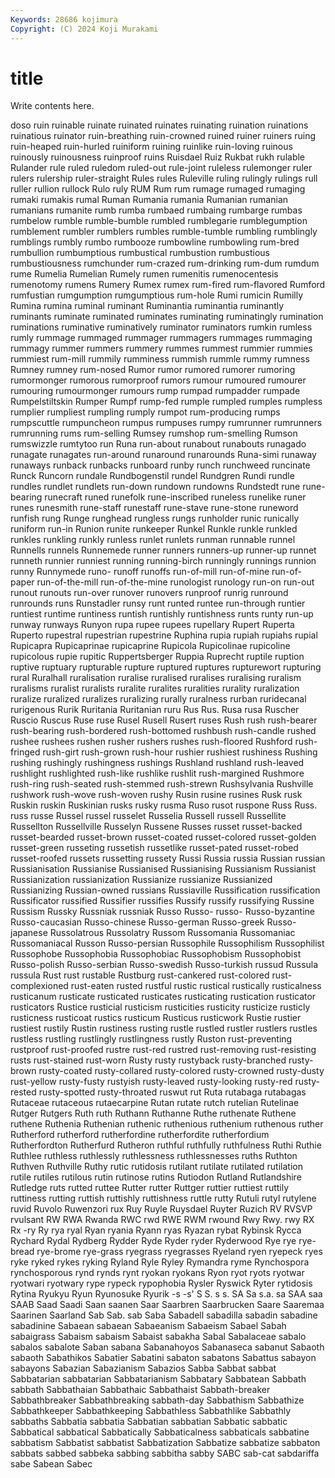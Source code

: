 ```yaml
---
Keywords: 28686 kojimura
Copyright: (C) 2024 Koji Murakami
---
```


# title

Write contents here.



doso ruin
ruinable ruinate ruinated ruinates ruinating ruination ruinations ruinatious ruinator ruin-breathing
ruin-crowned ruined ruiner ruiners ruing ruin-heaped ruin-hurled ruiniform ruining ruinlike
ruin-loving ruinous ruinously ruinousness ruinproof ruins Ruisdael Ruiz Rukbat rukh
rulable Rulander rule ruled ruledom ruled-out rule-joint ruleless rulemonger ruler
rulers rulership ruler-straight Rules rules Ruleville ruling rulingly rulings rull
ruller rullion rullock Rulo ruly RUM Rum rum rumage rumaged
rumaging rumaki rumakis rumal Ruman Rumania rumania Rumanian rumanian rumanians
rumanite rumb rumba rumbaed rumbaing rumbarge rumbas rumbelow rumble rumble-bumble
rumbled rumblegarie rumblegumption rumblement rumbler rumblers rumbles rumble-tumble rumbling rumblingly
rumblings rumbly rumbo rumbooze rumbowline rumbowling rum-bred rumbullion rumbumptious rumbustical
rumbustion rumbustious rumbustiousness rumchunder rum-crazed rum-drinking rum-dum rumdum rume Rumelia
Rumelian Rumely rumen rumenitis rumenocentesis rumenotomy rumens Rumery Rumex rumex
rum-fired rum-flavored Rumford rumfustian rumgumption rumgumptious rum-hole Rumi rumicin Rumilly
Rumina rumina ruminal ruminant Ruminantia ruminantia ruminantly ruminants ruminate ruminated
ruminates ruminating ruminatingly rumination ruminations ruminative ruminatively ruminator ruminators rumkin
rumless rumly rummage rummaged rummager rummagers rummages rummaging rummagy rummer
rummers rummery rummes rummest rummier rummies rummiest rum-mill rummily rumminess
rummish rummle rummy rumness Rumney rumney rum-nosed Rumor rumor rumored
rumorer rumoring rumormonger rumorous rumorproof rumors rumour rumoured rumourer rumouring
rumourmonger rumours rump rumpad rumpadder rumpade Rumpelstiltskin Rumper Rumpf rump-fed
rumple rumpled rumples rumpless rumplier rumpliest rumpling rumply rumpot rum-producing
rumps rumpscuttle rumpuncheon rumpus rumpuses rumpy rumrunner rumrunners rumrunning rums
rum-selling Rumsey rumshop rum-smelling Rumson rumswizzle rumtytoo run Runa run-about
runabout runabouts runagado runagate runagates run-around runaround runarounds Runa-simi runaway
runaways runback runbacks runboard runby runch runchweed runcinate Runck Runcorn
rundale Rundbogenstil rundel Rundgren Rundi rundle rundles rundlet rundlets run-down
rundown rundowns Rundstedt rune rune-bearing runecraft runed runefolk rune-inscribed runeless
runelike runer runes runesmith rune-staff runestaff rune-stave rune-stone runeword runfish
rung Runge runghead rungless rungs runholder runic runically runiform run-in
Runion runite runkeeper Runkel Runkle runkle runkled runkles runkling runkly
runless runlet runlets runman runnable runnel Runnells runnels Runnemede runner
runners runners-up runner-up runnet runneth runnier runniest running running-birch runningly
runnings runnion runny Runnymede runo- runoff runoffs run-of-mill run-of-mine run-of-paper
run-of-the-mill run-of-the-mine runologist runology run-on run-out runout runouts run-over runover
runovers runproof runrig runround runrounds runs Runstadler runsy runt runted
runtee run-through runtier runtiest runtime runtiness runtish runtishly runtishness runts
runty run-up runway runways Runyon rupa rupee rupees rupellary Rupert
Ruperta Ruperto rupestral rupestrian rupestrine Ruphina rupia rupiah rupiahs rupial
Rupicapra Rupicaprinae rupicaprine Rupicola Rupicolinae rupicoline rupicolous rupie rupitic Ruppertsberger
Ruppia Ruprecht ruptile ruption ruptive ruptuary rupturable rupture ruptured ruptures
rupturewort rupturing rural Ruralhall ruralisation ruralise ruralised ruralises ruralising ruralism
ruralisms ruralist ruralists ruralite ruralites ruralities rurality ruralization ruralize ruralized
ruralizes ruralizing rurally ruralness rurban ruridecanal rurigenous Rurik Ruritania Ruritanian
ruru Rus Rus. Rusa rusa Ruscher Ruscio Ruscus Ruse ruse
Rusel Rusell Rusert ruses Rush rush rush-bearer rush-bearing rush-bordered rush-bottomed
rushbush rush-candle rushed rushee rushees rushen rusher rushers rushes rush-floored
Rushford rush-fringed rush-girt rush-grown rush-hour rushier rushiest rushiness Rushing rushing
rushingly rushingness rushings Rushland rushland rush-leaved rushlight rushlighted rush-like rushlike
rushlit rush-margined Rushmore rush-ring rush-seated rush-stemmed rush-strewn Rushsylvania Rushville rushwork
rush-wove rush-woven rushy Rusin rusine rusines Rusk rusk Ruskin ruskin
Ruskinian rusks rusky rusma Ruso rusot ruspone Russ Russ. russ
russe Russel russel russelet Russelia Russell russell Russellite Russellton Russellville
Russelyn Russene Russes russet russet-backed russet-bearded russet-brown russet-coated russet-colored russet-golden
russet-green russeting russetish russetlike russet-pated russet-robed russet-roofed russets russetting russety
Russi Russia russia Russian russian Russianisation Russianise Russianised Russianising Russianism
Russianist Russianization russianization Russianize russianize Russianized Russianizing Russian-owned russians Russiaville
Russification russification Russificator russified Russifier russifies Russify russify russifying Russine
Russism Russky Russniak russniak Russo Russo- russo- Russo-byzantine Russo-caucasian Russo-chinese
Russo-german Russo-greek Russo-japanese Russolatrous Russolatry Russom Russomania Russomaniac Russomaniacal Russon
Russo-persian Russophile Russophilism Russophilist Russophobe Russophobia Russophobiac Russophobism Russophobist Russo-polish
Russo-serbian Russo-swedish Russo-turkish russud Russula russula Rust rust rustable Rustburg
rust-cankered rust-colored rust-complexioned rust-eaten rusted rustful rustic rustical rustically rusticalness
rusticanum rusticate rusticated rusticates rusticating rustication rusticator rusticators Rustice rusticial
rusticism rusticities rusticity rusticize rusticly rusticness rusticoat rustics rusticum Rusticus
rusticwork Rustie rustier rustiest rustily Rustin rustiness rusting rustle rustled
rustler rustlers rustles rustless rustling rustlingly rustlingness rustly Ruston rust-preventing
rustproof rust-proofed rustre rust-red rustred rust-removing rust-resisting rusts rust-stained rust-worn
Rusty rusty rustyback rusty-branched rusty-brown rusty-coated rusty-collared rusty-colored rusty-crowned rusty-dusty
rust-yellow rusty-fusty rustyish rusty-leaved rusty-looking rusty-red rusty-rested rusty-spotted rusty-throated ruswut
rut Ruta rutabaga rutabagas Rutaceae rutaceous rutaecarpine Rutan rutate rutch
rutelian Rutelinae Rutger Rutgers Ruth ruth Ruthann Ruthanne Ruthe ruthenate
Ruthene ruthene Ruthenia Ruthenian ruthenic ruthenious ruthenium ruthenous ruther Rutherford
rutherford rutherfordine rutherfordite rutherfordium Rutherfordton Rutherfurd Rutheron ruthful ruthfully ruthfulness
Ruthi Ruthie Ruthlee ruthless ruthlessly ruthlessness ruthlessnesses ruths Ruthton Ruthven
Ruthville Ruthy rutic rutidosis rutilant rutilate rutilated rutilation rutile rutiles
rutilous rutin rutinose rutins Rutiodon Rutland Rutlandshire Rutledge ruts rutted
ruttee Rutter rutter Ruttger ruttier ruttiest ruttily ruttiness rutting ruttish
ruttishly ruttishness ruttle rutty Rutuli rutyl rutylene ruvid Ruvolo Ruwenzori
rux Ruy Ruyle Ruysdael Ruyter Ruzich RV RVSVP rvulsant RW
RWA Rwanda RWC rwd RWE RWM rwound Rwy Rwy. rwy
RX Rx -ry Ry rya ryal Ryan ryania Ryann ryas
Ryazan rybat Rybinsk Rycca Rychard Rydal Rydberg Rydder Ryde Ryder
ryder Ryderwood Rye rye rye-bread rye-brome rye-grass ryegrass ryegrasses Ryeland
ryen ryepeck ryes ryke ryked rykes ryking Ryland Ryle Ryley
Rymandra ryme Rynchospora rynchosporous rynd rynds rynt ryokan ryokans Ryon
ryot ryots ryotwar ryotwari ryotwary rype rypeck rypophobia Rysler Ryswick
Ryter rytidosis Rytina Ryukyu Ryun Ryunosuke Ryurik -s -s' S
S. s s. SA Sa s.a. sa SAA saa SAAB
Saad Saadi Saan saanen Saar Saarbren Saarbrucken Saare Saaremaa Saarinen
Saarland Sab Sab. sab Saba Sabadell sabadilla sabadin sabadine sabadinine
Sabaean sabaean Sabaeanism Sabaeism Sabael Sabah sabaigrass Sabaism sabaism Sabaist
sabakha Sabal Sabalaceae sabalo sabalos sabalote Saban sabana Sabanahoyos Sabanaseca
sabanut Sabaoth sabaoth Sabathikos Sabatier Sabatini sabaton sabatons Sabattus sabayon
sabayons Sabazian Sabazianism Sabazios Sabba Sabbat sabbat Sabbatarian sabbatarian Sabbatarianism
Sabbatary Sabbatean Sabbath sabbath Sabbathaian Sabbathaic Sabbathaist Sabbath-breaker Sabbathbreaker Sabbathbreaking
sabbath-day Sabbathism Sabbathize Sabbathkeeper Sabbathkeeping Sabbathless Sabbathlike Sabbathly sabbaths Sabbatia
sabbatia Sabbatian sabbatian Sabbatic sabbatic Sabbatical sabbatical Sabbatically Sabbaticalness sabbaticals
sabbatine sabbatism Sabbatist sabbatist Sabbatization Sabbatize sabbatize sabbaton sabbats sabbed
sabbeka sabbing sabbitha sabby SABC sab-cat sabdariffa sabe Sabean Sabec
